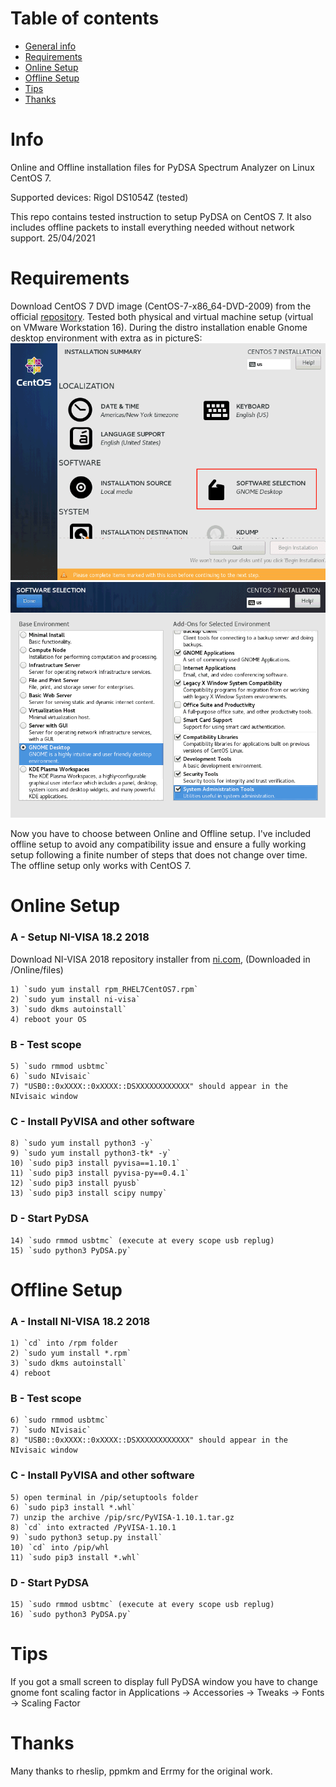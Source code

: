 # Table of contents
* [General info](#Info)
* [Requirements](#Requirements)
* [Online Setup](#Online-Setup)
* [Offline Setup](#Offline-Setup)
* [Tips](#Tips)
* [Thanks](#Thanks)

# Info
Online and Offline installation files for PyDSA Spectrum Analyzer on Linux CentOS 7.

Supported devices: Rigol DS1054Z (tested)

This repo contains tested instruction to setup PyDSA on CentOS 7.
It also includes offline packets to install everything needed without network support.
25/04/2021

# Requirements
Download CentOS 7 DVD image (CentOS-7-x86_64-DVD-2009) from the official [repository](http://isoredirect.centos.org/centos/7/isos/x86_64/).
Tested both physical and virtual machine setup (virtual on VMware Workstation 16).
During the distro installation enable Gnome desktop environment with extra as in pictureS:
![CentOS software options](https://github.com/Limon93/PyDSA/blob/master/CentOS_setup_1of2.png)
![CentOS selection](https://github.com/Limon93/PyDSA/blob/master/CentOS_setup_2of2.png)

Now you have to choose between Online and Offline setup.
I've included offline setup to avoid any compatibility issue and ensure a fully working setup following a finite number of steps that does not change over time.
The offline setup only works with CentOS 7.

# Online Setup
### A - Setup NI-VISA 18.2 2018  
Download NI-VISA 2018 repository installer from [ni.com](https://www.ni.com/it-it/support/downloads/drivers/download.ni-linux-device-drivers.html#349660), (Downloaded in /Online/files)
	
	1) `sudo yum install rpm_RHEL7CentOS7.rpm`
	2) `sudo yum install ni-visa`
	3) `sudo dkms autoinstall`
	4) reboot your OS
	

### B - Test scope

	5) `sudo rmmod usbtmc`
	6) `sudo NIvisaic` 
	7) "USB0::0xXXXX::0xXXXX::DSXXXXXXXXXXXX" should appear in the NIvisaic window

### C - Install PyVISA and other software

	8) `sudo yum install python3 -y`
	9) `sudo yum install python3-tk* -y`
	10) `sudo pip3 install pyvisa==1.10.1`
	11) `sudo pip3 install pyvisa-py==0.4.1`
	12) `sudo pip3 install pyusb`
	13) `sudo pip3 install scipy numpy`

### D - Start PyDSA
	
	14) `sudo rmmod usbtmc` (execute at every scope usb replug)
	15) `sudo python3 PyDSA.py`


# Offline Setup
### A - Install NI-VISA 18.2 2018

	1) `cd` into /rpm folder
	2) `sudo yum install *.rpm`
	3) `sudo dkms autoinstall`
	4) reboot

### B - Test scope

	6) `sudo rmmod usbtmc`
	7) `sudo NIvisaic`
	8) "USB0::0xXXXX::0xXXXX::DSXXXXXXXXXXXX" should appear in the NIvisaic window

### C - Install PyVISA and other software

	5) open terminal in /pip/setuptools folder
	6) `sudo pip3 install *.whl`
	7) unzip the archive /pip/src/PyVISA-1.10.1.tar.gz 
	8) `cd` into extracted /PyVISA-1.10.1
	9) `sudo python3 setup.py install`
	10) `cd` into /pip/whl
	11) `sudo pip3 install *.whl`

### D - Start PyDSA

	15) `sudo rmmod usbtmc` (execute at every scope usb replug)
	16) `sudo python3 PyDSA.py`


# Tips
If you got a small screen to display full PyDSA window you have to change gnome font scaling factor in Applications -> Accessories -> Tweaks -> Fonts -> Scaling Factor

# Thanks
Many thanks to rheslip, ppmkm and Errmy for the original work.






